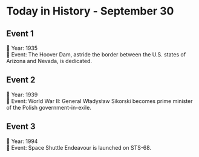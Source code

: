 # Today in History - September 30

## Event 1
📅 Year: 1935  
📝 Event: The Hoover Dam, astride the border between the U.S. states of Arizona and Nevada, is dedicated.

## Event 2
📅 Year: 1939  
📝 Event: World War II: General Władysław Sikorski becomes prime minister of the Polish government-in-exile.

## Event 3
📅 Year: 1994  
📝 Event: Space Shuttle Endeavour is launched on STS-68.

